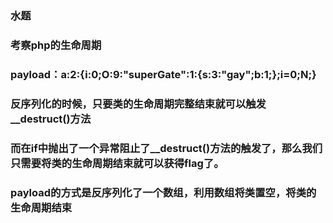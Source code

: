 ### 水题

### 考察php的生命周期

### payload：a:2:{i:0;O:9:"superGate":1:{s:3:"gay";b:1;};i=0;N;}

### 反序列化的时候，只要类的生命周期完整结束就可以触发__destruct()方法

### 而在if中抛出了一个异常阻止了__destruct()方法的触发了，那么我们只需要将类的生命周期结束就可以获得flag了。

### payload的方式是反序列化了一个数组，利用数组将类置空，将类的生命周期结束


